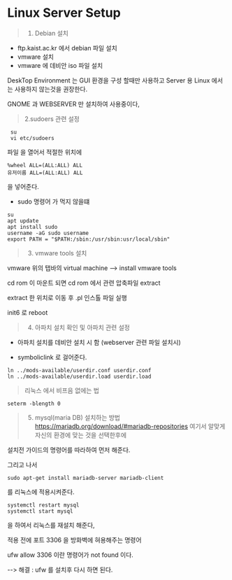 # Linux Server Setup
> 1. Debian 설치  
- ftp.kaist.ac.kr 에서 debian 파일 설치
- vmware 설치 
- vmware 에 데비안 iso 파일 설치
 
DeskTop Environment 는 GUI 환경을 구성 할때만 사용하고 Server 용 Linux 에서는 사용하지 않는것을 권장한다. 

GNOME 과 WEBSERVER 만 설치하여 사용중이다,
> 2.sudoers 관련 설정
```
 su
 vi etc/sudoers
```
파일 을 열어서 적절한 위치에 

``` 
%wheel ALL=(ALL:ALL) ALL
유저이름 ALL=(ALL:ALL) ALL
```
을 넣어준다.
- sudo 명령어 가 먹지 않을떄
```
su 
apt update
apt install sudo
username -aG sudo username
export PATH = "$PATH:/sbin:/usr/sbin:usr/local/sbin"
```
> 3. vmware tools 설치

vmware 위의 탭바의 virtual machine --> install vmware tools

cd rom 이 마운트 되면 cd rom 에서 관련 압축파일 extract 

extract 한 위치로 이동 후 .pl 인스톨 파일 실행 

init6 로 reboot

> 4. 아파치 설치 확인 및 아파치 관련 설정

- 아파치 설치를 데비안 설치 시 함 (webserver 관련 파일 설치시)

- symboliclink 로 걸어준다.
```
ln ../mods-available/userdir.conf userdir.conf    
ln ../mods-available/userdir.load userdir.load
```

> 리눅스 에서 비프음 없에는 법

 ```
 seterm -blength 0
 ```

 > 5. mysql(maria DB) 설치하는 방법
https://mariadb.org/download/#mariadb-repositories 
여기서 알맞게 자신의 환경에 맞는 것을 선택한후에 

설치전 가이드의 명령어를 따라하여 먼저 해준다.

그리고 나서 
```
sudo apt-get install mariadb-server mariadb-client
```
를 리눅스에 적용시켜준다.

```
systemctl restart mysql
systemctl start mysql
```
을 하여서 리눅스를 재설치 해준다,


적용 전에 포트 3306 을 방화벽에 혀용해주는 명령어

ufw allow 3306 이란 명령어가 not found 이다.

--> 해결 : ufw 를 설치후 다시 하면 된다.
